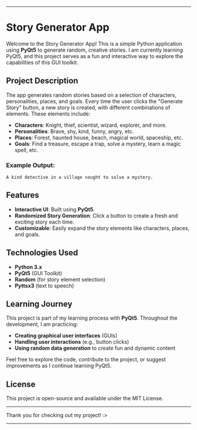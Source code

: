 
---

# Story Generator App

Welcome to the Story Generator App! This is a simple Python application using **PyQt5** to generate random, creative stories. I am currently learning PyQt5, and this project serves as a fun and interactive way to explore the capabilities of this GUI toolkit.

## Project Description

The app generates random stories based on a selection of characters, personalities, places, and goals. Every time the user clicks the "Generate Story" button, a new story is created, with different combinations of elements. These elements include:

- **Characters**: Knight, thief, scientist, wizard, explorer, and more.
- **Personalities**: Brave, shy, kind, funny, angry, etc.
- **Places**: Forest, haunted house, beach, magical world, spaceship, etc.
- **Goals**: Find a treasure, escape a trap, solve a mystery, learn a magic spell, etc.

### Example Output:
```
A kind detective in a village sought to solve a mystery.
```

## Features

- **Interactive UI**: Built using **PyQt5**.
- **Randomized Story Generation**: Click a button to create a fresh and exciting story each time.
- **Customizable**: Easily expand the story elements like characters, places, and goals.

## Technologies Used

- **Python 3.x**
- **PyQt5** (GUI Toolkit)
- **Random** (for story element selection)
- **Pyttsx3** (text to speech)

## Learning Journey

This project is part of my learning process with **PyQt5**. Throughout the development, I am practicing:
- **Creating graphical user interfaces** (GUIs)
- **Handling user interactions** (e.g., button clicks)
- **Using random data generation** to create fun and dynamic content

Feel free to explore the code, contribute to the project, or suggest improvements as I continue learning PyQt5.

## License

This project is open-source and available under the MIT License.

---

Thank you for checking out my project! :>

---



